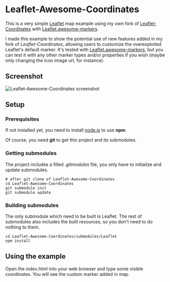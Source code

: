 # Leaflet-Awesome-Coordinates
This is a very simple [Leaflet](https://github.com/Leaflet/Leaflet) map example using my own fork of [Leaflet-Coordinates](https://github.com/pedroetb/Leaflet.Coordinates) with [Leaflet.awesome-markers](https://github.com/lvoogdt/Leaflet.awesome-markers).

I made this example to show the potential use of new features added in my fork of *Leaflet-Coordinates*, allowing users to customize the overexploited Leaflet's default marker.
It's tested with [Leaflet.awesome-markers](https://github.com/lvoogdt/Leaflet.awesome-markers), but you can test it with any other marker types and/or properties if you wish (maybe only changing the icon image url, for instance).

## Screenshot
![Leaflet-Awesome-Coordinates screenshot](https://raw.github.com/pedroetb/Leaflet-Awesome-Coordinates/master/images/Leaflet-Awesome-Coordinates.png "Leaflet-Awesome-Coordinates screenshot")

## Setup

### Prerequisites
If not installed yet, you need to install [node.js](https://nodejs.org/) to use **npm**.

Of course, you need **git** to get this project and its submodules.

### Getting submodules
The project includes a filled *.gitmodules* file, you only have to initialize and update submodules.
```
# after git clone of Leaflet-Awesome-Coordinates
cd Leaflet-Awesome-Coordinates
git submodule init
git submodule update
```

### Building submodules
The only submodule which need to be built is Leaflet. The rest of submodules also includes the built resources, so you don't need to do nothing to them.
```
cd Leaflet-Awesome-Coordinates/submodules/Leaflet
npm install
```

## Using the example
Open the index.html into your web browser and type some visible coordinates. You will see the custom marker added in map.
